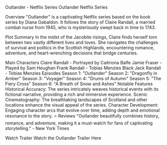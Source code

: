 Outlander - Netflix Series
Outlander Netflix Series

Overview
"Outlander" is a captivating Netflix series based on the book series by Diana Gabaldon. It follows the story of Claire Randall, a married combat nurse from 1945, who is mysteriously swept back in time to 1743.

Plot Summary
In the midst of the Jacobite risings, Claire finds herself torn between two vastly different lives and loves. She navigates the challenges of survival and politics in the Scottish Highlands, encountering romance, adventure, and heart-wrenching decisions that bridge centuries.

Main Characters
Claire Randall - Portrayed by Caitriona Balfe
Jamie Fraser - Played by Sam Heughan
Frank Randall - Tobias Menzies
Black Jack Randall - Tobias Menzies
Episodes
Season 1: "Outlander"
Season 2: "Dragonfly in Amber"
Season 3: "Voyager"
Season 4: "Drums of Autumn"
Season 5: "The Fiery Cross"
Season 6: "A Breath of Snow and Ashes"
Notable Features
Historical Accuracy: The series intricately weaves historical events with its fictional narrative, providing a rich and immersive experience.
Scenic Cinematography: The breathtaking landscapes of Scotland and other locations enhance the visual appeal of the series.
Character Development: Engaging character arcs that evolve over time, adding depth and emotional resonance to the story.
:star: Reviews
"Outlander beautifully combines history, romance, and adventure, making it a must-watch for fans of captivating storytelling." - New York Times

Watch Trailer
Watch the Outlander Trailer Here
